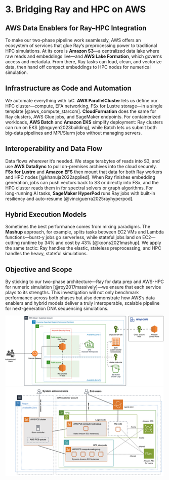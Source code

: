 # 3. Bridging Ray and HPC on AWS

## AWS Data Enablers for Ray–HPC Integration

To make our two-phase pipeline work seamlessly, AWS offers an ecosystem of services that glue Ray’s preprocessing power to traditional HPC simulations. At its core is **Amazon S3**—a centralized data lake where raw reads and embeddings live—and **AWS Lake Formation**, which governs access and metadata. From there, Ray tasks can load, clean, and vectorize data, then hand off compact embeddings to HPC nodes for numerical simulation.

## Infrastructure as Code and Automation

We automate everything with IaC. **AWS ParallelCluster** lets us define our HPC cluster—compute, EFA networking, FSx for Lustre storage—in a single template \[@aws\_compute\_starccm]. **CloudFormation** does the same for Ray clusters, AWS Glue jobs, and SageMaker endpoints. For containerized workloads, **AWS Batch** and **Amazon EKS** simplify deployment: Ray clusters can run on EKS \[@nguyen2023building], while Batch lets us submit both big-data pipelines and MPI/Slurm jobs without managing servers.

## Interoperability and Data Flow

Data flows wherever it’s needed. We stage terabytes of reads into S3, and use **AWS DataSync** to pull on-premises archives into the cloud securely. **FSx for Lustre** and **Amazon EFS** then mount that data for both Ray workers and HPC nodes \[@khanuja2022applied]. When Ray finishes embedding generation, jobs can push vectors back to S3 or directly into FSx, and the HPC cluster reads them in for spectral solvers or graph algorithms. For long-running AI tasks, **SageMaker HyperPod** runs Ray jobs with built-in resiliency and auto-resume \[@vinciguerra2025rayhyperpod].

## Hybrid Execution Models

Sometimes the best performance comes from mixing paradigms. The **Mashup** approach, for example, splits tasks between EC2 VMs and Lambda functions—burst-y jobs go serverless, while stateful jobs land on EC2—cutting runtime by 34% and cost by 43% \[@koons2021mashup]. We apply the same tactic: Ray handles the elastic, stateless preprocessing, and HPC handles the heavy, stateful simulations.

## Objective and Scope

By sticking to our two-phase architecture—Ray for data prep and AWS-HPC for numeric simulation \[@roy2017massively]—we ensure that each service plays to its strengths. This investigation will not only benchmark performance across both phases but also demonstrate how AWS’s data enablers and hybrid models deliver a truly interoperable, scalable pipeline for next-generation DNA sequencing simulations.





<img src="../images/Anyscale-Ray-Gen-AI-6.png" alt="HPC AWS" width="500">
<img src="../images/2024-aws-pcs-1-diagram.png" alt="HPC AWS" width="500">
